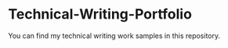 # Technical-Writing-Portfolio
You can find my technical writing work samples in this repository.




































